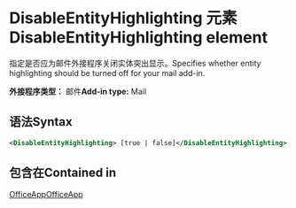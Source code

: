 # <a name="disableentityhighlighting-element"></a><span data-ttu-id="2c800-101">DisableEntityHighlighting 元素</span><span class="sxs-lookup"><span data-stu-id="2c800-101">DisableEntityHighlighting element</span></span>

<span data-ttu-id="2c800-102">指定是否应为邮件外接程序关闭实体突出显示。</span><span class="sxs-lookup"><span data-stu-id="2c800-102">Specifies whether entity highlighting should be turned off for your mail add-in.</span></span>

<span data-ttu-id="2c800-103">**外接程序类型：** 邮件</span><span class="sxs-lookup"><span data-stu-id="2c800-103">**Add-in type:** Mail</span></span>

## <a name="syntax"></a><span data-ttu-id="2c800-104">语法</span><span class="sxs-lookup"><span data-stu-id="2c800-104">Syntax</span></span>

```XML
<DisableEntityHighlighting> [true | false]</DisableEntityHighlighting>
```

## <a name="contained-in"></a><span data-ttu-id="2c800-105">包含在</span><span class="sxs-lookup"><span data-stu-id="2c800-105">Contained in</span></span>

[<span data-ttu-id="2c800-106">OfficeApp</span><span class="sxs-lookup"><span data-stu-id="2c800-106">OfficeApp</span></span>](officeapp.md)

